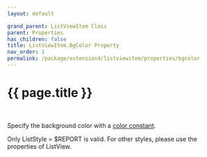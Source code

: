 ```yaml
---
layout: default

grand_parent: ListViewItem Class
parent: Properties
has_children: false
title: ListViewItem.BgColor Property
nav_order: 1
permalink: /package/extension4/listviewitem/properties/bgcolor
---
```

# {{ page.title }}
<br>

Specify the background color with a <a href="/base/color">color constant</a>.

Only ListStyle = $REPORT is valid. For other styles, please use the properties of ListView.